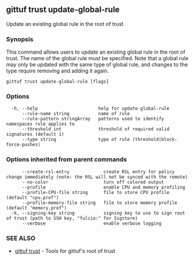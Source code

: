 ## gittuf trust update-global-rule

Update an existing global rule in the root of trust

### Synopsis

This command allows users to update an existing global rule in the root of trust. The name of the global rule must be specified. Note that a global rule may only be updated with the same type of global rule, and changes to the type require removing and adding it again.

```
gittuf trust update-global-rule [flags]
```

### Options

```
  -h, --help                       help for update-global-rule
      --rule-name string           name of rule
      --rule-pattern stringArray   patterns used to identify namespaces rule applies to
      --threshold int              threshold of required valid signatures (default 1)
      --type string                type of rule (threshold|block-force-pushes)
```

### Options inherited from parent commands

```
      --create-rsl-entry             create RSL entry for policy change immediately (note: the RSL will not be synced with the remote)
      --no-color                     turn off colored output
      --profile                      enable CPU and memory profiling
      --profile-CPU-file string      file to store CPU profile (default "cpu.prof")
      --profile-memory-file string   file to store memory profile (default "memory.prof")
  -k, --signing-key string           signing key to use to sign root of trust (path to SSH key, "fulcio:" for Sigstore)
      --verbose                      enable verbose logging
```

### SEE ALSO

* [gittuf trust](gittuf_trust.md)	 - Tools for gittuf's root of trust

